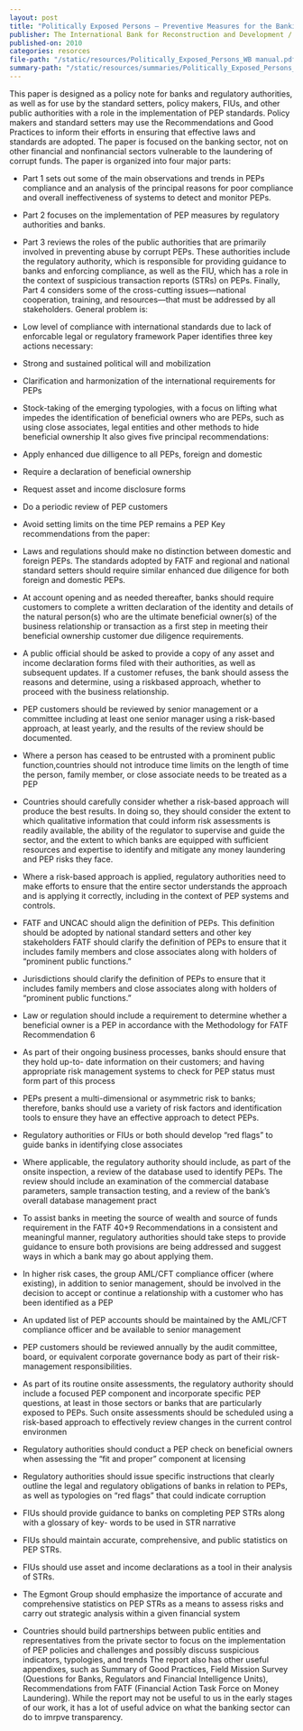```yaml
---
layout: post
title: "Politically Exposed Persons – Preventive Measures for the Banking Sector"
publisher: The International Bank for Reconstruction and Development / The World Bank
published-on: 2010
categories: resorces
file-path: "/static/resources/Politically_Exposed_Persons_WB manual.pdf"
summary-path: "/static/resources/summaries/Politically_Exposed_Persons_WB manual_summary.docx"
---
```

This paper is designed as a policy note for banks and regulatory authorities, as well as for use by the standard setters, policy makers, FIUs, and other public authorities with a role in the implementation of PEP standards. Policy makers and standard setters may use the Recommendations and Good Practices to inform their efforts in ensuring that effective laws and standards are adopted. The paper is focused on the banking sector, not on other financial and nonfinancial sectors vulnerable to the laundering of corrupt funds.
The paper is organized into four major parts:
- Part 1 sets out some of the main observations and trends in PEPs compliance and an analysis of the principal reasons for poor compliance and overall ineffectiveness of systems to detect and monitor PEPs. 
- Part 2 focuses on the implementation of PEP measures by regulatory authorities and banks.
- Part 3 reviews the roles of the public authorities that are primarily involved in preventing abuse by corrupt PEPs. These authorities include the regulatory authority, which is responsible for providing guidance to banks and enforcing compliance, as well as the FIU, which has a role in the context of suspicious transaction reports (STRs) on PEPs. Finally, Part 4 considers some of the cross-cutting issues—national cooperation, training, and resources—that must be addressed by all stakeholders.
General problem is:
- Low level of compliance with international standards due to lack of enforcable legal or
regulatory framework
Paper identifies three key actions necessary:
- Strong and sustained political will and mobilization
- Clarification and harmonization of the international requirements for PEPs
- Stock-taking of the emerging typologies, with a focus on lifting what impedes the
identification of beneficial owners who are PEPs, such as using close associates, legal entities
and other methods to hide beneficial ownership
It also gives five principal recommendations:
- Apply enhanced due dilligence to all PEPs, foreign and domestic
- Require a declaration of beneficial ownership
- Request asset and income disclosure forms
- Do a periodic review of PEP customers
- Avoid setting limits on the time PEP remains a PEP
Key recommendations from the paper:
- Laws and regulations should make no distinction between domestic and foreign PEPs. The
standards adopted by FATF and regional and national standard setters should require similar
enhanced due diligence for both foreign and domestic PEPs.
- At account opening and as needed thereafter, banks should require customers to complete a
written declaration of the identity and details of the natural person(s) who are the ultimate
beneficial owner(s) of the business relationship or transaction as a first step in meeting their
beneficial ownership customer due diligence requirements.

- A public official should be asked to provide a copy of any asset and income declaration forms
filed with their authorities, as well as subsequent updates. If a customer refuses, the bank
should assess the reasons and determine, using a riskbased approach, whether to proceed
with the business relationship.
- PEP customers should be reviewed by senior management or a committee including at least
one senior manager using a risk-based approach, at least yearly, and the results of the review
should be documented.
- Where a person has ceased to be entrusted with a prominent public function,countries
should not introduce time limits on the length of time the person, family member, or close
associate needs to be treated as a PEP
- Countries should carefully consider whether a risk-based approach will produce the best
results. In doing so, they should consider the extent to which qualitative information that
could inform risk assessments is readily available, the ability of the regulator to supervise and
guide the sector, and the extent to which banks are equipped with sufficient resources and
expertise to identify and mitigate any money laundering and PEP risks they face.
- Where a risk-based approach is applied, regulatory authorities need to make efforts to
ensure that the entire sector understands the approach and is applying it correctly, including
in the context of PEP systems and controls.
- FATF and UNCAC should align the definition of PEPs. This definition should be adopted by
national standard setters and other key stakeholders FATF should clarify the definition of
PEPs to ensure that it includes family members and close associates along with holders of
“prominent public functions.”
- Jurisdictions should clarify the definition of PEPs to ensure that it includes family members
and close associates along with holders of “prominent public functions.”
- Law or regulation should include a requirement to determine whether a beneficial owner is a
PEP in accordance with the Methodology for FATF Recommendation 6
- As part of their ongoing business processes, banks should ensure that they hold up-to- date
information on their customers; and having appropriate risk management systems to check
for PEP status must form part of this process
- PEPs present a multi-dimensional or asymmetric risk to banks; therefore, banks should use a
variety of risk factors and identification tools to ensure they have an effective approach to
detect PEPs.
- Regulatory authorities or FIUs or both should develop “red flags” to guide banks in
identifying close associates
- Where applicable, the regulatory authority should include, as part of the onsite inspection, a
review of the database used to identify PEPs. The review should include an examination of
the commercial database parameters, sample transaction testing, and a review of the bank’s
overall database management pract
- To assist banks in meeting the source of wealth and source of funds requirement in the FATF
40+9 Recommendations in a consistent and meaningful manner, regulatory authorities
should take steps to provide guidance to ensure both provisions are being addressed and
suggest ways in which a bank may go about applying them.
- In higher risk cases, the group AML/CFT compliance officer (where existing), in addition to
senior management, should be involved in the decision to accept or continue a relationship
with a customer who has been identified as a PEP
- An updated list of PEP accounts should be maintained by the AML/CFT compliance officer
and be available to senior management

- PEP customers should be reviewed annually by the audit committee, board, or equivalent
corporate governance body as part of their risk-management responsibilities.
- As part of its routine onsite assessments, the regulatory authority should include a focused
PEP component and incorporate specific PEP questions, at least in those sectors or banks
that are particularly exposed to PEPs. Such onsite assessments should be scheduled using a
risk-based approach to effectively review changes in the current control environmen
- Regulatory authorities should conduct a PEP check on beneficial owners when assessing the
“fit and proper” component at licensing
- Regulatory authorities should issue specific instructions that clearly outline the legal and
regulatory obligations of banks in relation to PEPs, as well as typologies on “red flags” that
could indicate corruption
- FIUs should provide guidance to banks on completing PEP STRs along with a glossary of key-
words to be used in STR narrative
- FIUs should maintain accurate, comprehensive, and public statistics on PEP STRs.
- FIUs should use asset and income declarations as a tool in their analysis of STRs.
- The Egmont Group should emphasize the importance of accurate and comprehensive
statistics on PEP STRs as a means to assess risks and carry out strategic analysis within a
given financial system
- Countries should build partnerships between public entities and representatives from the
private sector to focus on the implementation of PEP policies and challenges and possibly
discuss suspicious indicators, typologies, and trends
The report also has other useful appendixes, such as Summary of Good Practices, Field Mission
Survey (Questions for Banks, Regulators and Financial Intelligence Units), Recommendations from
FATF (Financial Action Task Force on Money Laundering). While the report may not be useful to us in
the early stages of our work, it has a lot of useful advice on what the banking sector can do to imrpve
transparency.